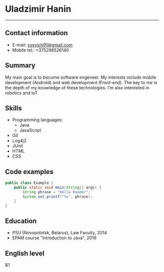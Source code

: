 # Uladzimir Hanin
___
## Contact information
* E-mail:         vovvich91@gmail.com
* Mobile tel.:    +375298526140

## Summary
<p> My main goal is to become software engeneer. My interests include mobile development (Android) and web development (Front-end). The key to me is the depth of my knowledge of these technologies. I'm also interested in robotics and IoT.
</p>

## Skills
* Programming languages:
    * Java
    * JavaScript
* Git
* Log4j2
* JUnit
* HTML
* CSS

## Code examples
```Java
public class Example {
    public static void main(String[] args) {
        String phrase = "Hello Reader";
        System.out.printf("%s", phrase);
    }
}
```
## Education
* PSU (Novopolotsk, Belarus), Law Faculty, 2014
* EPAM course "Introduction to Java", 2019

## English level
B1